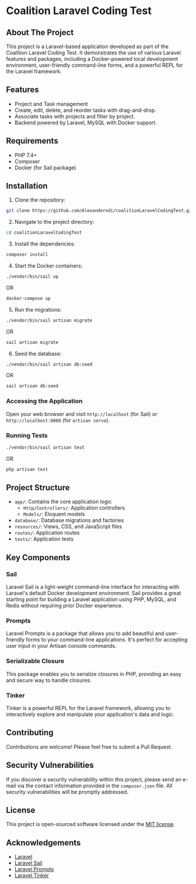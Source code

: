 
# Coalition Laravel Coding Test

## About The Project

This project is a Laravel-based application developed as part of the Coalition Laravel Coding Test. It demonstrates the use of various Laravel features and packages, including a Docker-powered local development environment, user-friendly command-line forms, and a powerful REPL for the Laravel framework.

## Features

- Project and Task management
- Create, edit, delete, and reorder tasks with drag-and-drop.
- Associate tasks with projects and filter by project.
- Backend powered by Laravel, MySQL with Docker support.

## Requirements

- PHP 7.4+
- Composer
- Docker (for Sail package)

## Installation

1. Clone the repository:

```bash
git clone https://github.com/Alexanderndi/coalitionLaravelCodingTest.git
```


2. Navigate to the project directory:

```bash
cd coalitionLaravelCodingTest
```

3. Install the dependencies:

```bash
composer install
```

4. Start the Docker containers:

```bash
./vendor/bin/sail up
```

OR

```bash
docker-compose up
```

5. Run the migrations:

```bash
./vendor/bin/sail artisan migrate
```
OR
 ```bash
sail artisan migrate
```

6. Seed the database:

```bash
./vendor/bin/sail artisan db:seed
```
OR
```bash
sail artisan db:seed
```

### Accessing the Application

Open your web browser and visit `http://localhost` (for Sail) or `http://localhost:8000` (for `artisan serve`).

### Running Tests

```bash
./vendor/bin/sail artisan test
```
OR
```bash
php artisan test
```

## Project Structure

- `app/`: Contains the core application logic
  - `Http/Controllers/`: Application controllers
  - `Models/`: Eloquent models
- `database/`: Database migrations and factories
- `resources/`: Views, CSS, and JavaScript files
- `routes/`: Application routes
- `tests/`: Application tests

## Key Components

### Sail

Laravel Sail is a light-weight command-line interface for interacting with Laravel's default Docker development environment. Sail provides a great starting point for building a Laravel application using PHP, MySQL, and Redis without requiring prior Docker experience.

### Prompts

Laravel Prompts is a package that allows you to add beautiful and user-friendly forms to your command-line applications. It's perfect for accepting user input in your Artisan console commands.

### Serializable Closure

This package enables you to serialize closures in PHP, providing an easy and secure way to handle closures.

### Tinker

Tinker is a powerful REPL for the Laravel framework, allowing you to interactively explore and manipulate your application's data and logic.

## Contributing

Contributions are welcome! Please feel free to submit a Pull Request.

## Security Vulnerabilities

If you discover a security vulnerability within this project, please send an e-mail via the contact information provided in the `composer.json` file. All security vulnerabilities will be promptly addressed.

## License

This project is open-sourced software licensed under the [MIT license](https://opensource.org/licenses/MIT).

## Acknowledgements

- [Laravel](https://laravel.com)
- [Laravel Sail](https://laravel.com/docs/sail)
- [Laravel Prompts](https://laravel.com/docs/10.x/prompts)
- [Laravel Tinker](https://github.com/laravel/tinker)
